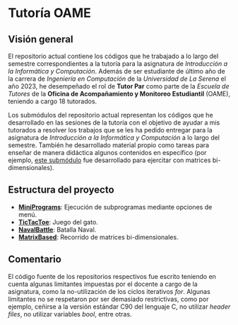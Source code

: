# Tutoría OAME

## Visión general

El repositorio actual contiene los códigos que he trabajado a lo largo del semestre correspondientes a la tutoría para la asignatura de *Introducción a la Informática y Computación*. Además de ser estudiante de último año de la carrera de *Ingeniería en Computación* de la *Universidad de La Serena* el año 2023, he desempeñado el rol de **Tutor Par** como parte de la *Escuela de Tutores* de la **Oficina de Acompañamiento y Monitoreo Estudiantil** (OAME), teniendo a cargo 18 tutorados.

Los submódulos del repositorio actual representan los códigos que he desarrollado en las sesiones de la tutoría con el objetivo de ayudar a mis tutorados a resolver los trabajos que se les ha pedido entregar para la asignatura de *Introducción a la Informática y Computación* a lo largo del semestre. También he desarrollado material propio como tareas para enseñar de manera didáctica algunos contenidos en específico (por ejemplo, [este submódulo](https://github.com/b-tapia-morales/MatrixBased) fue desarrollado para ejercitar con matrices bi-dimensionales).

## Estructura del proyecto

- **[MiniPrograms](https://github.com/b-tapia-morales/MiniPrograms)**: Ejecución de subprogramas mediante opciones de menú.
- **[TicTacToe](https://github.com/b-tapia-morales/TicTacToe)**: Juego del gato.
- **[NavalBattle](https://github.com/b-tapia-morales/NavalBattle)**: Batalla Naval.
- **[MatrixBased](https://github.com/b-tapia-morales/MatrixBased)**: Recorrido de matrices bi-dimensionales.

## Comentario

El código fuente de los repositorios respectivos fue escrito teniendo en cuenta algunas limitantes impuestas por el docente a cargo de la asignatura, como la no-utilización de los ciclos iterativos *for*. Algunas limitantes no se respetaron por ser demasiado restrictivas, como por ejemplo, ceñirse a la versión estándar C90 del lenguaje C, no utilizar *header files*, no utilizar variables *bool*, entre otras.
